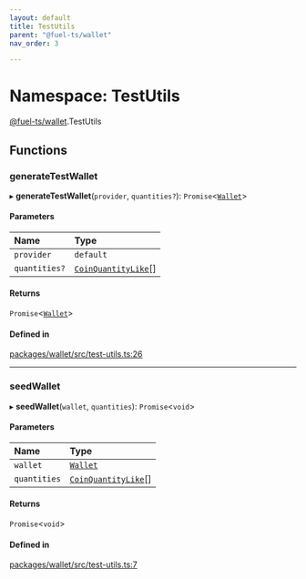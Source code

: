 ```yaml
---
layout: default
title: TestUtils
parent: "@fuel-ts/wallet"
nav_order: 3

---
```


# Namespace: TestUtils

[@fuel-ts/wallet](../index.md).TestUtils

## Functions

### generateTestWallet

▸ **generateTestWallet**(`provider`, `quantities?`): `Promise`<[`Wallet`](../classes/Wallet.md)\>

#### Parameters

| Name | Type |
| :------ | :------ |
| `provider` | `default` |
| `quantities?` | [`CoinQuantityLike`](internal.md#coinquantitylike)[] |

#### Returns

`Promise`<[`Wallet`](../classes/Wallet.md)\>

#### Defined in

[packages/wallet/src/test-utils.ts:26](https://github.com/FuelLabs/fuels-ts/blob/master/packages/wallet/src/test-utils.ts#L26)

___

### seedWallet

▸ **seedWallet**(`wallet`, `quantities`): `Promise`<`void`\>

#### Parameters

| Name | Type |
| :------ | :------ |
| `wallet` | [`Wallet`](../classes/Wallet.md) |
| `quantities` | [`CoinQuantityLike`](internal.md#coinquantitylike)[] |

#### Returns

`Promise`<`void`\>

#### Defined in

[packages/wallet/src/test-utils.ts:7](https://github.com/FuelLabs/fuels-ts/blob/master/packages/wallet/src/test-utils.ts#L7)
